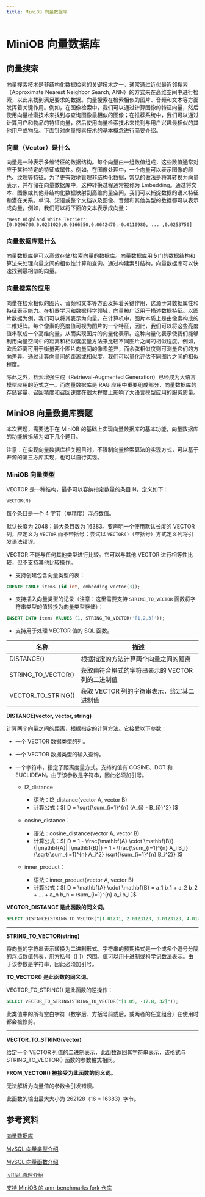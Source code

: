 ```yaml
---
title: MiniOB 向量数据库
---
```


# MiniOB 向量数据库

## 向量搜索

向量搜索技术是非结构化数据检索的关键技术之一，通常通过近似最近邻搜索（Approximate Nearest Neighbor Search, ANN）的方式来在高维空间中进行检索，以此来找到满足要求的数据。向量搜索在检索相似的图片、音频和文本等方面发挥着关键作用。例如，在图像检索中，我们可以通过计算图像的特征向量，然后使用向量检索技术来找到与查询图像最相似的图像；在推荐系统中，我们可以通过计算用户和物品的特征向量，然后使用向量检索技术来找到与用户兴趣最相似的其他用户或物品。下面针对向量搜索技术的基本概念进行简要介绍。

### 向量（Vector）是什么

向量是一种表示多维特征的数据结构。每个向量由一组数值组成，这些数值通常对应于某种特定的特征或属性。例如，在图像处理中，一个向量可以表示图像的颜色、纹理等特征。为了更有效地管理非结构化数据，常见的做法是将其转换为向量表示，并存储在向量数据库中，这种转换过程通常被称为 Embedding。通过将文本、图像或其他非结构化数据映射到高维向量空间，我们可以捕捉数据的语义特征和潜在关系。单词、短语或整个文档以及图像、音频和其他类型的数据都可以表示成向量，例如，我们可以将下面的文本表示成向量：

```
"West Highland White Terrier": [0.0296700,0.0231020,0.0166550,0.0642470,-0.0110980, ... ,0.0253750]
```

### 向量数据库是什么

向量数据库是可以高效存储/检索向量的数据库。向量数据库用专门的数据结构和算法来处理向量之间的相似性计算和查询。通过构建索引结构，向量数据库可以快速找到最相似的向量。

### 向量搜索的应用

向量在检索相似的图片、音频和文本等方面发挥着关键作用，这源于其数据属性和特征表示能力。在机器学习和数据科学领域，向量被广泛用于描述数据特征。以图片数据为例，我们可以将其表示为向量。在计算机中，图片本质上是由像素构成的二维矩阵。每个像素的亮度值可视为图片的一个特征，因此，我们可以将这些亮度值串联成一个高维向量，从而实现图片的向量化表示。这种向量化表示使我们能够利用向量空间中的距离和相似度度量方法来比较不同图片之间的相似程度。例如，欧氏距离可用于衡量两个图片向量间的像素差异，而余弦相似度则可测量它们的方向差异。通过计算向量间的距离或相似度，我们可以量化评估不同图片之间的相似程度。

除此之外，检索增强生成（Retrieval-Augmented Generation）已经成为大语言模型应用的范式之一。而向量数据库是 RAG 应用中重要组成部分，向量数据库的存储容量、召回精度和召回速度在很大程度上影响了大语言模型应用的服务质量。

## MiniOB 向量数据库赛题

本次赛题，需要选手在 MiniOB 的基础上实现向量数据库的基本功能，向量数据库的功能被拆解为如下几个题目。

注意：在实现向量数据库相关题目时，不限制向量检索算法的实现方式，可以基于开源的第三方库实现，也可以自行实现。

### MiniOB 向量类型

VECTOR 是一种结构，最多可以容纳指定数量的条目 N，定义如下：

```sql
VECTOR(N)
```

每个条目是一个 4 字节（单精度）浮点数值。

默认长度为 2048；最大条目数为 16383。要声明一个使用默认长度的 VECTOR 列，应定义为 `VECTOR` 而不带括号；尝试以 `VECTOR()`（空括号）方式定义列将引发语法错误。

VECTOR 不能与任何其他类型进行比较。它可以与其他 VECTOR 进行相等性比较，但不支持其他比较操作。

- 支持创建包含向量类型的表：

```sql
CREATE TABLE items (id int, embedding vector(3));
```

- 支持插入向量类型的记录（注意：这里需要支持 `STRING_TO_VECTOR` 函数将字符串类型的值转换为向量类型存储）：

```sql
INSERT INTO items VALUES (1, STRING_TO_VECTOR('[1,2,3]'));
```

- 支持用于处理 VECTOR 值的 SQL 函数。

| 名称               | 描述                                             |
| ------------------ | ------------------------------------------------ |
| DISTANCE()         | 根据指定的方法计算两个向量之间的距离             |
| STRING_TO_VECTOR() | 获取由符合格式的字符串表示的 VECTOR 列的二进制值 |
| VECTOR_TO_STRING() | 获取 VECTOR 列的字符串表示，给定其二进制值       |

**DISTANCE(vector, vector, string)**

计算两个向量之间的距离，根据指定的计算方法。它接受以下参数：

- 一个 VECTOR 数据类型的列。
- 一个 VECTOR 数据类型的输入查询。
- 一个字符串，指定了距离度量方式。支持的值有 COSINE、DOT 和 EUCLIDEAN。由于该参数是字符串，因此必须加引号。

  - l2_distance

    - 语法：l2_distance(vector A, vector B)
    - 计算公式：$[ D = \sqrt{\sum_{i=1}^{n} (A_{i} - B_{i})^2} ]$

  - cosine_distance：

    - 语法：cosine_distance(vector A, vector B)
    - 计算公式：$[ D = 1 - \frac{\mathbf{A} \cdot \mathbf{B}}{|\mathbf{A}| |\mathbf{B}|} = 1 - \frac{\sum_{i=1}^{n} A_i B_i}{\sqrt{\sum_{i=1}^{n} A_i^2} \sqrt{\sum_{i=1}^{n} B_i^2}} ]$

  - inner_product：
    - 语法：inner_product(vector A, vector B)
    - 计算公式：$[ D = \mathbf{A} \cdot \mathbf{B} = a_1 b_1 + a_2 b_2 + ... + a_n b_n = \sum_{i=1}^{n} a_i b_i ]$

**VECTOR_DISTANCE 是此函数的同义词。**

```sql
SELECT DISTANCE(STRING_TO_VECTOR("[1.01231, 2.0123123, 3.0123123, 4.01231231]"), STRING_TO_VECTOR("[1, 2, 3, 4]"), "COSINE");
```

---

**STRING_TO_VECTOR(string)**

将向量的字符串表示转换为二进制形式。字符串的预期格式是一个或多个逗号分隔的浮点数值列表，用方括号（[ ]）包围。值可以用十进制或科学记数法表示。由于该参数是字符串，因此必须加引号。

**TO_VECTOR() 是此函数的同义词。**

VECTOR_TO_STRING() 是此函数的逆操作：

```sql
SELECT VECTOR_TO_STRING(STRING_TO_VECTOR("[1.05, -17.8, 32]"));
```

此类值中的所有空白字符（数字后、方括号前或后，或两者的任意组合）在使用时都会被修剪。

---

**VECTOR_TO_STRING(vector)**

给定一个 VECTOR 列值的二进制表示，此函数返回其字符串表示，该格式与 STRING_TO_VECTOR() 函数的参数格式相同。

**FROM_VECTOR() 被接受为此函数的同义词。**

无法解析为向量值的参数会引发错误。

此函数的输出最大大小为 262128（16 \* 16383）字节。

## 参考资料

[向量数据库](https://en.wikipedia.org/wiki/Vector_database)

[MySQL 向量类型介绍](https://dev.mysql.com/doc/refman/9.4/en/vector.html)

[MySQL 向量函数介绍](https://dev.mysql.com/doc/refman/9.4/en/vector-functions.html)

[ivfflat 原理介绍](https://www.timescale.com/blog/nearest-neighbor-indexes-what-are-ivfflat-indexes-in-pgvector-and-how-do-they-work/)

[支持 MiniOB 的 ann-benchmarks fork 仓库](https://github.com/nautaa/ann-benchmarks/tree/miniob_ann)
